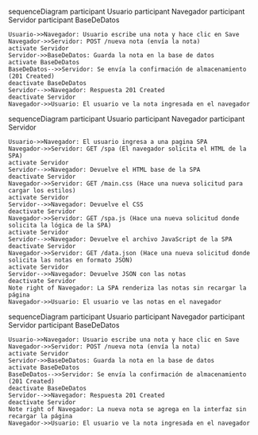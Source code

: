 <!-- 0.4 -->

sequenceDiagram
participant Usuario
participant Navegador
participant Servidor
participant BaseDeDatos

    Usuario->>Navegador: Usuario escribe una nota y hace clic en Save
    Navegador->>Servidor: POST /nueva nota (envía la nota)
    activate Servidor
    Servidor->>BaseDeDatos: Guarda la nota en la base de datos
    activate BaseDeDatos
    BaseDeDatos-->>Servidor: Se envía la confirmación de almacenamiento (201 Created)
    deactivate BaseDeDatos
    Servidor-->>Navegador: Respuesta 201 Created
    deactivate Servidor
    Navegador->>Usuario: El usuario ve la nota ingresada en el navegador

<!-- 0.5 -->

sequenceDiagram
participant Usuario
participant Navegador
participant Servidor

    Usuario->>Navegador: El usuario ingresa a una pagina SPA
    Navegador->>Servidor: GET /spa (El navegador solicita el HTML de la SPA)
    activate Servidor
    Servidor-->>Navegador: Devuelve el HTML base de la SPA
    deactivate Servidor
    Navegador->>Servidor: GET /main.css (Hace una nueva solicitud para cargar los estilos)
    activate Servidor
    Servidor-->>Navegador: Devuelve el CSS
    deactivate Servidor
    Navegador->>Servidor: GET /spa.js (Hace una nueva solicitud donde solicita la lógica de la SPA)
    activate Servidor
    Servidor-->>Navegador: Devuelve el archivo JavaScript de la SPA
    deactivate Servidor
    Navegador->>Servidor: GET /data.json (Hace una nueva solicitud donde solicita las notas en formato JSON)
    activate Servidor
    Servidor-->>Navegador: Devuelve JSON con las notas
    deactivate Servidor
    Note right of Navegador: La SPA renderiza las notas sin recargar la página
    Navegador->>Usuario: El usuario ve las notas en el navegador

<!-- 0.6 -->

sequenceDiagram
participant Usuario
participant Navegador
participant Servidor
participant BaseDeDatos

    Usuario->>Navegador: Usuario escribe una nota y hace clic en Save
    Navegador->>Servidor: POST /nueva nota (envía la nota)
    activate Servidor
    Servidor->>BaseDeDatos: Guarda la nota en la base de datos
    activate BaseDeDatos
    BaseDeDatos-->>Servidor: Se envía la confirmación de almacenamiento (201 Created)
    deactivate BaseDeDatos
    Servidor-->>Navegador: Respuesta 201 Created
    deactivate Servidor
    Note right of Navegador: La nueva nota se agrega en la interfaz sin recargar la página
    Navegador->>Usuario: El usuario ve la nota ingresada en el navegador
